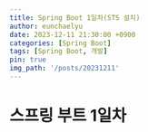 ```yaml
---
title: Spring Boot 1일차(STS 설치)
author: eunchaelyu
date: 2023-12-11 21:30:00 +0900
categories: [Spring Boot]
tags: [Spring Boot, 개발]
pin: true
img_path: '/posts/20231211'
---
```


# 스프링 부트 1일차

### 
